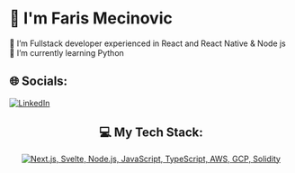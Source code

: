 # 👋 I'm Faris Mecinovic
🔭 I’m Fullstack developer experienced in React and React Native & Node js <br>🌱 I’m currently learning Python


## 🌐 Socials:
[![LinkedIn](https://img.shields.io/badge/LinkedIn-%230077B5.svg?logo=linkedin&logoColor=white)](https://linkedin.com/in/faris-mecinovic) 


<div align="center">

## 💻 My Tech Stack:

[![Next.js, Svelte, Node.js, JavaScript, TypeScript, AWS, GCP, Solidity](https://skillicons.dev/icons?i=next,react,nodejs,js,ts,aws,bash,nestjs,docker,mongodb,mysql,postgres,vue)](https://skillicons.dev)

</div>

